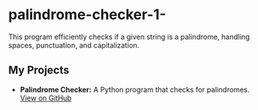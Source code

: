 # palindrome-checker-1-
This program efficiently checks if a given string is a palindrome, handling spaces, punctuation, and capitalization.
## My Projects
*   **Palindrome Checker:** A Python program that checks for palindromes. [View on GitHub](https://github.com/LeelaPrasannaKumar/palindrome-checker(1)) 
